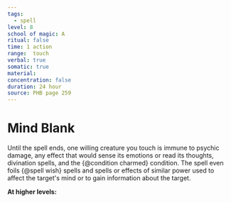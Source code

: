 ```yaml
---
tags:
  - spell
level: 8
school of magic: A
ritual: false
time: 1 action
range:  touch
verbal: true
somatic: true
material: 
concentration: false
duration: 24 hour
source: PHB page 259
---
```

# Mind Blank
Until the spell ends, one willing creature you touch is immune to psychic damage, any effect that would sense its emotions or read its thoughts, divination spells, and the {@condition charmed} condition. The spell even foils {@spell wish} spells and spells or effects of similar power used to affect the target's mind or to gain information about the target.

**At higher levels:** 